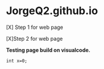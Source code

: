 # JorgeQ2.github.io
[X] Step 1 for web page

[X]Step 2 for web page

**Testing page build on visualcode.**
```
int x=0;
```

